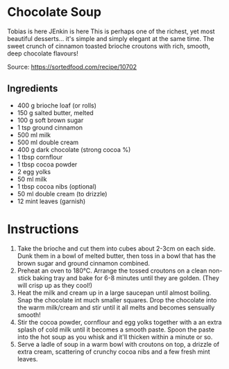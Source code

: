 # Chocolate Soup
Tobias is here
JEnkin is here
This is perhaps one of the richest, yet most beautiful desserts... it's simple and simply elegant at the same time. The sweet crunch of cinnamon toasted brioche croutons with rich, smooth, deep chocolate flavours!

Source: https://sortedfood.com/recipe/10702

## Ingredients

- 400 g brioche loaf (or rolls)
- 150 g salted butter, melted
- 100 g soft brown sugar
- 1 tsp ground cinnamon
- 500 ml milk
- 500 ml double cream
- 400 g dark chocolate (strong cocoa %)
- 1 tbsp cornflour
- 1 tbsp cocoa powder
- 2 egg yolks
- 50 ml milk
- 1 tbsp cocoa nibs (optional)
- 50 ml double cream (to drizzle)
- 12 mint leaves (garnish)

# Instructions

1. Take the brioche and cut them into cubes about 2-3cm on each side. Dunk them in a bowl of melted butter, then toss in a bowl that has the brown sugar and ground cinnamon combined.
2. Preheat an oven to 180°C. Arrange the tossed croutons on a clean non-stick baking tray and bake for 6-8 minutes until they are golden. (They will crisp up as they cool!)
3. Heat the milk and cream up in a large saucepan until almost boiling. Snap the chocolate int much smaller squares. Drop the chocolate into the warm milk/cream and stir until it all melts and becomes sensually smooth!
4. Stir the cocoa powder, cornflour and egg yolks together with a an extra splash of cold milk until it becomes a smooth paste. Spoon the paste into the hot soup as you whisk and it'll thicken within a minute or so.
5. Serve a ladle of soup in a warm bowl with croutons on top, a drizzle of extra cream, scattering of crunchy cocoa nibs and a few fresh mint leaves.
